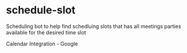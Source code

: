 # schedule-slot

Scheduling bot to help find schedluing slots that has all meetings parties available for the desired time slot

Calendar Integration - Google
